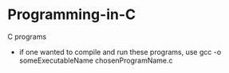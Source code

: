 # Programming-in-C
C programs
- if one wanted to compile and run these programs, use gcc -o someExecutableName chosenProgramName.c
